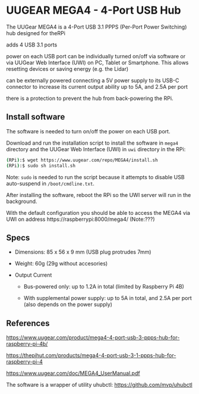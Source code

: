 # UUGEAR MEGA4 - 4-Port USB Hub

The UUGear MEGA4 is a 4-Port USB 3.1 PPPS (Per-Port Power Switching) hub designed for theRPi

adds 4 USB 3.1 ports

power on each USB port can be individually turned on/off  via software or via UUGear Web Interface (UWI) on PC, Tablet or Smartphone. This allows resetting devices or saving energy (e.g. the Lidar)

can be externally powered connecting a 5V power supply to its  USB-C connector to increase its current output ability up to 5A, and 2.5A per port

there is a protection to prevent the hub from back-powering the RPi.

## Install software

The software is needed to turn on/off the power on each USB port.

Download and run the installation script to install the software in `mega4` directory and the UUGear Web Interface (UWI) in `uwi` directory in the RPi:

```bash
(RPi):$ wget https://www.uugear.com/repo/MEGA4/install.sh
(RPi):$ sudo sh install.sh
```

Note: `sudo` is needed to run the script because it attempts to disable USB auto-suspend in `/boot/cmdline.txt`.

After installing the software, reboot the RPi so the UWI server will run in the background. 

With the default  configuration you should be able to access the MEGA4 via UWI on address https://raspberrypi:8000/mega4/ (Note:???)

## Specs

* Dimensions: 85 x 56 x 9 mm (USB plug protrudes 7mm)

* Weight: 60g (29g without accesories)

* Output Current

  - Bus-powered only: up to 1.2A in total (limited by Raspberry Pi 4B)

  - With supplemental power supply: up to 5A in total, and 2.5A per port (also depends on the power supply)

## References

https://www.uugear.com/product/mega4-4-port-usb-3-ppps-hub-for-raspberry-pi-4b/

https://thepihut.com/products/mega4-4-port-usb-3-1-ppps-hub-for-raspberry-pi-4

https://www.uugear.com/doc/MEGA4_UserManual.pdf

The software is a wrapper of utility uhubctl: https://github.com/mvp/uhubctl